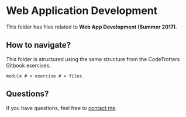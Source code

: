 # Web Application Development

This folder has files related to **Web App Development (Summer 2017)**.


## How to navigate?

This folder is structured using the same structure from the CodeTrotters Gitbook exercises:

```
module # > exercise # > files
```

## Questions?

If you have questions, feel free to [contact me](https://calendly.com/jonathanagosto/).
